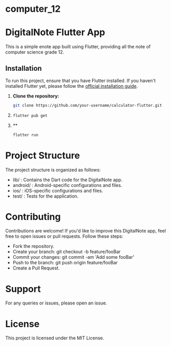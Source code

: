 # computer_12

# DigitalNote Flutter App

This is a simple enote app built using Flutter, providing all the note of computer science grade 12.

## Installation

To run this project, ensure that you have Flutter installed. If you haven't installed Flutter yet, please follow the [official installation guide](https://flutter.dev/docs/get-started/install).

1. **Clone the repository:**

   ```bash
   git clone https://github.com/your-username/calculator-flutter.git
2. 
   ```bash
   flutter pub get
3. **
   ```bash
   flutter run

# Project Structure
The project structure is organized as follows:

- lib/ : Contains the Dart code for the DigitalNote app.
- android/ : Android-specific configurations and files.
- ios/ : iOS-specific configurations and files.
- test/ : Tests for the application.
# Contributing
Contributions are welcome! If you'd like to improve this DigitalNote app, feel free to open issues or pull requests. Follow these steps:

- Fork the repository.
- Create your branch: git checkout -b feature/fooBar
- Commit your changes: git commit -am 'Add some fooBar'
- Push to the branch: git push origin feature/fooBar
- Create a Pull Request.
# Support
For any queries or issues, please open an issue.

# License
This project is licensed under the MIT License.

